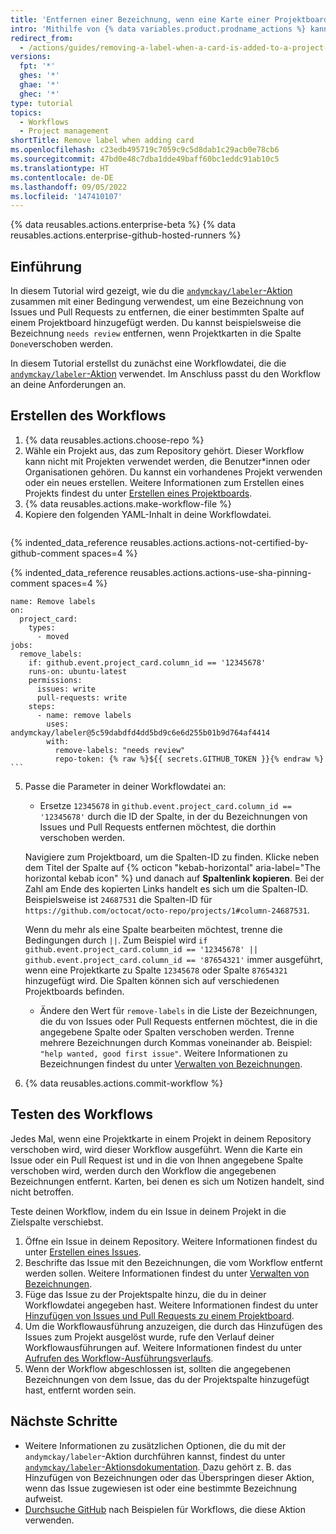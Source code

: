 ```yaml
---
title: 'Entfernen einer Bezeichnung, wenn eine Karte einer Projektboardspalte hinzugefügt wird'
intro: 'Mithilfe von {% data variables.product.prodname_actions %} kannst du Bezeichnungen automatisch entfernen, wenn ein Issue oder ein Pull Request in einem Projektboard einer bestimmten Spalte hinzugefügt wird.'
redirect_from:
  - /actions/guides/removing-a-label-when-a-card-is-added-to-a-project-board-column
versions:
  fpt: '*'
  ghes: '*'
  ghae: '*'
  ghec: '*'
type: tutorial
topics:
  - Workflows
  - Project management
shortTitle: Remove label when adding card
ms.openlocfilehash: c23edb495719c7059c9c5d8dab1c29acb0e78cb6
ms.sourcegitcommit: 47bd0e48c7dba1dde49baff60bc1eddc91ab10c5
ms.translationtype: HT
ms.contentlocale: de-DE
ms.lasthandoff: 09/05/2022
ms.locfileid: '147410107'
---
```

{% data reusables.actions.enterprise-beta %} {% data reusables.actions.enterprise-github-hosted-runners %}

## Einführung

In diesem Tutorial wird gezeigt, wie du die [`andymckay/labeler`-Aktion](https://github.com/marketplace/actions/simple-issue-labeler) zusammen mit einer Bedingung verwendest, um eine Bezeichnung von Issues und Pull Requests zu entfernen, die einer bestimmten Spalte auf einem Projektboard hinzugefügt werden. Du kannst beispielsweise die Bezeichnung `needs review` entfernen, wenn Projektkarten in die Spalte `Done`verschoben werden.

In diesem Tutorial erstellst du zunächst eine Workflowdatei, die die [`andymckay/labeler`-Aktion](https://github.com/marketplace/actions/simple-issue-labeler) verwendet. Im Anschluss passt du den Workflow an deine Anforderungen an.

## Erstellen des Workflows

1. {% data reusables.actions.choose-repo %}
2. Wähle ein Projekt aus, das zum Repository gehört. Dieser Workflow kann nicht mit Projekten verwendet werden, die Benutzer*innen oder Organisationen gehören. Du kannst ein vorhandenes Projekt verwenden oder ein neues erstellen. Weitere Informationen zum Erstellen eines Projekts findest du unter [Erstellen eines Projektboards](/github/managing-your-work-on-github/creating-a-project-board).
3. {% data reusables.actions.make-workflow-file %}
4. Kopiere den folgenden YAML-Inhalt in deine Workflowdatei.
    ```yaml{:copy}
{% indented_data_reference reusables.actions.actions-not-certified-by-github-comment spaces=4 %}

{% indented_data_reference reusables.actions.actions-use-sha-pinning-comment spaces=4 %}

    name: Remove labels
    on:
      project_card:
        types:
          - moved
    jobs:
      remove_labels:
        if: github.event.project_card.column_id == '12345678'
        runs-on: ubuntu-latest
        permissions:
          issues: write
          pull-requests: write
        steps:
          - name: remove labels
            uses: andymckay/labeler@5c59dabdfd4dd5bd9c6e6d255b01b9d764af4414
            with:
              remove-labels: "needs review"
              repo-token: {% raw %}${{ secrets.GITHUB_TOKEN }}{% endraw %}
    ```

5. Passe die Parameter in deiner Workflowdatei an:
   - Ersetze `12345678` in `github.event.project_card.column_id == '12345678'` durch die ID der Spalte, in der du Bezeichnungen von Issues und Pull Requests entfernen möchtest, die dorthin verschoben werden.

    Navigiere zum Projektboard, um die Spalten-ID zu finden. Klicke neben dem Titel der Spalte auf {% octicon "kebab-horizontal" aria-label="The horizontal kebab icon" %} und danach auf **Spaltenlink kopieren**. Bei der Zahl am Ende des kopierten Links handelt es sich um die Spalten-ID. Beispielsweise ist `24687531` die Spalten-ID für `https://github.com/octocat/octo-repo/projects/1#column-24687531`.

     Wenn du mehr als eine Spalte bearbeiten möchtest, trenne die Bedingungen durch `||`. Zum Beispiel wird `if github.event.project_card.column_id == '12345678' || github.event.project_card.column_id == '87654321'` immer ausgeführt, wenn eine Projektkarte zu Spalte `12345678` oder Spalte `87654321` hinzugefügt wird. Die Spalten können sich auf verschiedenen Projektboards befinden.
   - Ändere den Wert für `remove-labels` in die Liste der Bezeichnungen, die du von Issues oder Pull Requests entfernen möchtest, die in die angegebene Spalte oder Spalten verschoben werden. Trenne mehrere Bezeichnungen durch Kommas voneinander ab. Beispiel: `"help wanted, good first issue"`. Weitere Informationen zu Bezeichnungen findest du unter [Verwalten von Bezeichnungen](/github/managing-your-work-on-github/managing-labels#applying-labels-to-issues-and-pull-requests).
6. {% data reusables.actions.commit-workflow %}

## Testen des Workflows

Jedes Mal, wenn eine Projektkarte in einem Projekt in deinem Repository verschoben wird, wird dieser Workflow ausgeführt. Wenn die Karte ein Issue oder ein Pull Request ist und in die von Ihnen angegebene Spalte verschoben wird, werden durch den Workflow die angegebenen Bezeichnungen entfernt. Karten, bei denen es sich um Notizen handelt, sind nicht betroffen.

Teste deinen Workflow, indem du ein Issue in deinem Projekt in die Zielspalte verschiebst.

1. Öffne ein Issue in deinem Repository. Weitere Informationen findest du unter [Erstellen eines Issues](/github/managing-your-work-on-github/creating-an-issue).
2. Beschrifte das Issue mit den Bezeichnungen, die vom Workflow entfernt werden sollen. Weitere Informationen findest du unter [Verwalten von Bezeichnungen](/github/managing-your-work-on-github/managing-labels#applying-labels-to-issues-and-pull-requests).
3. Füge das Issue zu der Projektspalte hinzu, die du in deiner Workflowdatei angegeben hast. Weitere Informationen findest du unter [Hinzufügen von Issues und Pull Requests zu einem Projektboard](/github/managing-your-work-on-github/adding-issues-and-pull-requests-to-a-project-board).
4. Um die Workflowausführung anzuzeigen, die durch das Hinzufügen des Issues zum Projekt ausgelöst wurde, rufe den Verlauf deiner Workflowausführungen auf. Weitere Informationen findest du unter [Aufrufen des Workflow-Ausführungsverlaufs](/actions/managing-workflow-runs/viewing-workflow-run-history).
5. Wenn der Workflow abgeschlossen ist, sollten die angegebenen Bezeichnungen von dem Issue, das du der Projektspalte hinzugefügt hast, entfernt worden sein.

## Nächste Schritte

- Weitere Informationen zu zusätzlichen Optionen, die du mit der `andymckay/labeler`-Aktion durchführen kannst, findest du unter [`andymckay/labeler`-Aktionsdokumentation](https://github.com/marketplace/actions/simple-issue-labeler). Dazu gehört z. B. das Hinzufügen von Bezeichnungen oder das Überspringen dieser Aktion, wenn das Issue zugewiesen ist oder eine bestimmte Bezeichnung aufweist.
- [Durchsuche GitHub](https://github.com/search?q=%22uses:+andymckay/labeler%22&type=code) nach Beispielen für Workflows, die diese Aktion verwenden.
